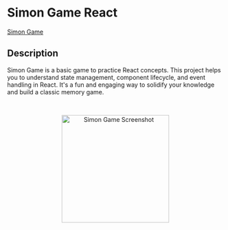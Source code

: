 # Simon Game React

[Simon Game](https://simonreactjeremdev-jerem-devs-projects.vercel.app/)

## Description
Simon Game is a basic game to practice React concepts. This project helps you to understand state management, component lifecycle, and event handling in React. It's a fun and engaging way to solidify your knowledge and build a classic memory game.

<br/>

<p align="center">
  <img src="https://github.com/Jerem-Dev/Simon-React/assets/153821929/7c8e4cca-77d2-47e9-ba27-435d511b7621" alt="Simon Game Screenshot" width="250" height="auto" />
</p>
